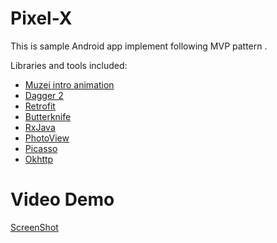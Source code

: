 # Pixel-X
This is sample Android app implement following MVP pattern .

Libraries and tools included:
* [Muzei intro animation](http://www.muzei.co/)
* [Dagger 2](http://google.github.io/dagger/)
* [Retrofit](http://square.github.io/retrofit/) 
* [Butterknife](http://jakewharton.github.io/butterknife/)
* [RxJava](https://github.com/ReactiveX/RxJava)
* [PhotoView](https://github.com/chrisbanes/PhotoView)
* [Picasso](https://github.com/square/picasso)
* [Okhttp](http://square.github.io/okhttp/)


# Video Demo

[ScreenShot](https://www.youtube.com/watch?v=1Eo0f2RlXZg)
